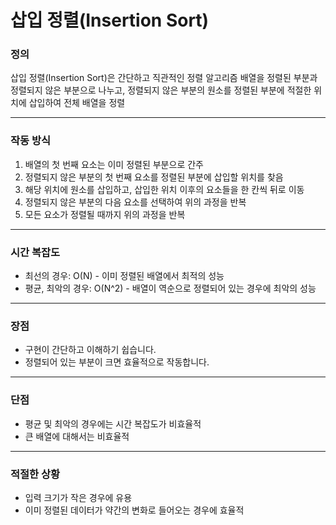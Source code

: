# 삽입 정렬(Insertion Sort)

### 정의
삽입 정렬(Insertion Sort)은 간단하고 직관적인 정렬 알고리즘
배열을 정렬된 부분과 정렬되지 않은 부분으로 나누고, 정렬되지 않은 부분의 원소를 정렬된 부분에 적절한 위치에 삽입하여 전체 배열을 정렬

----

### 작동 방식
1. 배열의 첫 번째 요소는 이미 정렬된 부분으로 간주
2. 정렬되지 않은 부분의 첫 번째 요소를 정렬된 부분에 삽입할 위치를 찾음
3. 해당 위치에 원소를 삽입하고, 삽입한 위치 이후의 요소들을 한 칸씩 뒤로 이동
4. 정렬되지 않은 부분의 다음 요소를 선택하여 위의 과정을 반복
5. 모든 요소가 정렬될 때까지 위의 과정을 반복

----

### 시간 복잡도
- 최선의 경우: O(N) - 이미 정렬된 배열에서 최적의 성능
- 평균, 최악의 경우: O(N^2) - 배열이 역순으로 정렬되어 있는 경우에 최악의 성능

----

### 장점
- 구현이 간단하고 이해하기 쉽습니다.
- 정렬되어 있는 부분이 크면 효율적으로 작동합니다.

---

### 단점
- 평균 및 최악의 경우에는 시간 복잡도가 비효율적
- 큰 배열에 대해서는 비효율적

---

### 적절한 상황
- 입력 크기가 작은 경우에 유용
- 이미 정렬된 데이터가 약간의 변화로 들어오는 경우에 효율적

